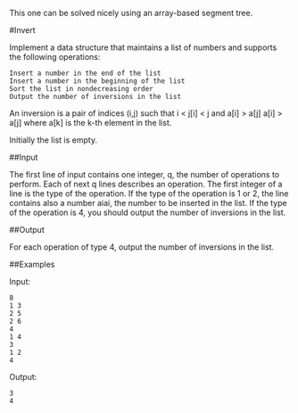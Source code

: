 This one can be solved nicely using an array-based segment tree.

#Invert

Implement a data structure that maintains a list of numbers and supports the following operations:

~~~~
Insert a number in the end of the list
Insert a number in the beginning of the list
Sort the list in nondecreasing order
Output the number of inversions in the list
~~~~

An inversion is a pair of indices (i,j) such that i < j[i] < j and a[i] > a[j] a[i] > a[j] where a[k] is the k-th element in the list.

Initially the list is empty.

##Input

The first line of input contains one integer, q, the number of operations to perform. Each of next q lines describes an operation. The first integer of a line is the type of the operation. If the type of the operation is 1 or 2, the line contains also a number aiai, the number to be inserted in the list. If the type of the operation is 4, you should output the number of inversions in the list.

##Output

For each operation of type 4, output the number of inversions in the list.

##Examples

Input:
~~~~
8
1 3
2 5
2 6
4
1 4
3
1 2
4
~~~~

Output:
~~~~
3
4
~~~~
